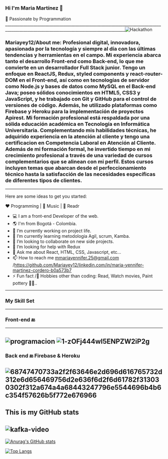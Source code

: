 
### Hi I'm Maria Martínez 👋
🚀  Passionate by Programmation 
__________________________________________________________________________________________________________________________________________![Hackathon](https://github.com/Mariayey12/Mariayey12/assets/92681721/b5a1163a-e72b-40fc-8f54-ba8a71992c12)
### Mariayey12/About me: Profesional digital, innovadora, apasionada por la tecnología y siempre al día con las últimas tendencias y herramientas en el campo. Mi experiencia abarca tanto el desarrollo Front-end como Back-end, lo que me convierte en un desarrollador Full Stack junior. Tengo un enfoque en ReactJS, Redux, styled components y react-router-DOM en el Front-end, así como en tecnologías de servidor como Node.js y bases de datos como MySQL en el Back-end Java; poseo sólidos conocimientos en HTML5, CSS3 y JavaScript, y he trabajado con Git y GitHub para el control de versiones de código. Además, he utilizado plataformas como Firebase y Heroku para la implementación de proyectos Apirest. Mi formación profesional está respaldada por una sólida educación académica en Tecnología en Informática Universitaria. Complementando mis habilidades técnicas, he adquirido experiencia en la atención al cliente y tengo una certificacion en Competencia Laboral en Atención al Cliente. Además de mi formación formal, he invertido tiempo en mi crecimiento profesional a través de una variedad de cursos complementarios que se alinean con mi perfil. Estos cursos incluyen temas que abarcan desde el perfeccionamiento técnico hasta la satisfacción de las necesidades específicas de diferentes tipos de clientes.
-------------------------------------------------------------------------------------------------------------------------------------------------------------
Here are some ideas to get you started:

❤️ Programming | 🖤 Music | 💙 Readr  

- 💻 I am a front-end Developer of the web.      
- 🌎 I'm from Bogotá - Colombia.       
- 🔭 I’m currently working on project life. 
- 🌱 I’m currently learning metodologia Agil, scrum, Kamba.
- 👯 I’m looking to collaborate on new side projects.
- 🤔 I’m looking for help with  Redux
- 💬 Ask me about React, HTML, CSS, Javascript, etc...
- 📫 How to reach me  mmariayennifer.25@gmail.com /https://github.com/Mariayey12/linkedin.com/in/maria-yennifer-martinez-cordero-b0a573b7
- ⚡ Fun fact /🎿 Hobbies other than coding: Read, Watch movies, Paint pottery 🤔🤖..  
------------------------------------------------------------------------------------------------------------------------------------------------------------------------------------------------------------------------------------------------------------------------------------
 ### My Skill Set
------------------------------------------------------------------------------------------------------------------------------------------------------------------------------------------------------------------------------------------------------------------------------------
 ###  Front-end 🔚 
 -----------------------------------------------------------------------------------------------------------------------------------------
![programacion](https://user-images.githubusercontent.com/92681721/176324504-458a6d0c-1a7a-45a3-99ee-042f5403268a.gif)
![1-zOFj444wI5ENPZW2iP2g](https://user-images.githubusercontent.com/92681721/176330087-5bf1af34-2c1f-4603-86ec-b34e717711f7.gif)
--------------------------------------------------------------------------------------------------------------------------------------------------------------
 ###  Back end 🔚 Firebase & Heroku
![68747470733a2f2f63646e2d696d616765732d312e6d656469756d2e636f6d2f6d61782f313030302f312a674a4a68443247796e5544696b4b6c354f57626b5f772e676966](https://user-images.githubusercontent.com/92681721/176331864-709ffb84-1426-493b-9581-a72a04be5749.gif)
---------------------------------------------------------------------------------------------------------------------------------------------------------------
This is my GitHub stats
----------------------------------------------------------------------------------------------------------------------------------
![kafka-video](https://user-images.githubusercontent.com/92681721/176333083-e00e9d84-aca4-433f-87a4-d5fe598c2adc.gif)
--------------------------------------------------------------------------------------------------------------------------------------------------------------
  
[![Anurag's GitHub stats](https://github-readme-stats.vercel.app/api?username=Mariayey12)](https://https://github.com/Mariayey12/github-readme-stats)

[![Top Langs](https://github-readme-stats.vercel.app/api/top-langs/?username=Mariayey12&layout=compact)](https://github.com/Mariayey/github-readme-stats)

